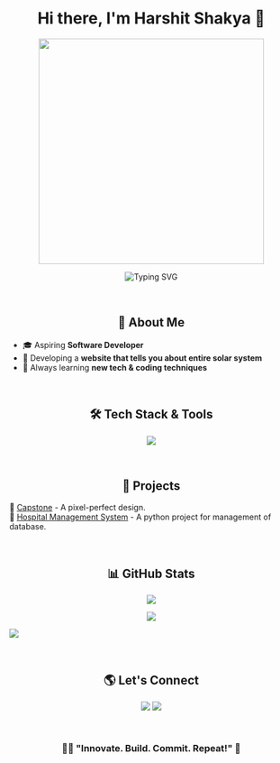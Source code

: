 <h1 align="center">Hi there, I'm Harshit Shakya 👋</h1>
<p align="center">
  <img src="https://media0.giphy.com/media/v1.Y2lkPTc5MGI3NjExZms0b2RhbTNud3RtNG1xaThob2twaW9xYXF5aDlveTNobjZrcWZoaSZlcD12MV9pbnRlcm5hbF9naWZfYnlfaWQmY3Q9Zw/CuuSHzuc0O166MRfjt/giphy.gif" width="400" />
</p>
<p align="center">
  <img src="https://readme-typing-svg.herokuapp.com?font=Fira+Code&duration=3000&pause=500&color=F75C7E&center=true&width=435&lines=Developer+%7C+Coder+%7C+Tech+Enthusiast;Creating+a+Solar+System+Web+Page;Innovator" alt="Typing SVG" />
</p>

<br>

<h2 align="center">🚀 About Me</h2>

- 🎓 Aspiring **Software Developer**
- 🧠 Developing a **website that tells you about entire solar system**
- 🌱 Always learning **new tech & coding techniques**

<br>

<h2 align="center">🛠 Tech Stack & Tools</h2>

<p align="center">
  <img src="https://skillicons.dev/icons?i=html,css,js,react,python,git,github,vscode,java" />
</p>

<br>

<h2 align="center">📌 Projects</h2>

🔹 [Capstone](#) - A pixel-perfect design. 
<br>
🔹 [Hospital Management System](#) - A python project for management of database.


<br>

<h2 align="center">📊 GitHub Stats</h2>

<p align="center">
  <img src="https://github-readme-stats.vercel.app/api/top-langs/?username=Harsh-sh7&layout=compact&theme=radical" />
</p>
 <p align="center">
  <img src="https://github-profile-summary-cards.vercel.app/api/cards/profile-details?username=Harsh-sh7&theme=tokyonight" />
</p>
  
<img src="https://github-readme-activity-graph.vercel.app/graph?username=Harsh-sh7&bg_color=0E1116&color=FFFFFF&line=FFFFFF&point=FFFFFF&area=true&hide_border=true"/>
</p>

<br>

<h2 align="center">🌎 Let's Connect</h2>

<p align="center">
  <a href="https://linkedin.com/in/harshit-shakya"><img src="https://img.shields.io/badge/LinkedIn-0077B5?style=for-the-badge&logo=linkedin&logoColor=white"/></a>
  <a href="mailto:harshakya56@gmail.com"><img src="https://img.shields.io/badge/Gmail-D14836?style=for-the-badge&logo=gmail&logoColor=white"/></a>
</p>

<br>

<h3 align="center"> 🧑‍💻 "Innovate. Build. Commit. Repeat!" 🚀</h3>
